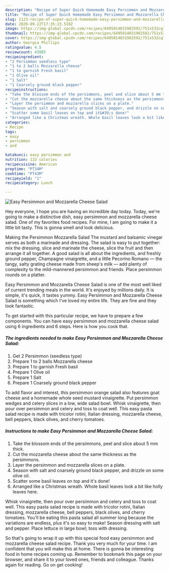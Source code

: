 ```yaml
---
description: "Recipe of Super Quick Homemade Easy Persimmon and Mozzarella Cheese Salad"
title: "Recipe of Super Quick Homemade Easy Persimmon and Mozzarella Cheese Salad"
slug: 1123-recipe-of-super-quick-homemade-easy-persimmon-and-mozzarella-cheese-salad
date: 2020-09-22T17:35:23.510Z
image: https://img-global.cpcdn.com/recipes/6495014031982592/751x532cq70/easy-persimmon-and-mozzarella-cheese-salad-recipe-main-photo.jpg
thumbnail: https://img-global.cpcdn.com/recipes/6495014031982592/751x532cq70/easy-persimmon-and-mozzarella-cheese-salad-recipe-main-photo.jpg
cover: https://img-global.cpcdn.com/recipes/6495014031982592/751x532cq70/easy-persimmon-and-mozzarella-cheese-salad-recipe-main-photo.jpg
author: Georgia Phillips
ratingvalue: 4.5
reviewcount: 43885
recipeingredient:
- "2 Persimmon seedless type"
- "1 to 2 balls Mozzarella cheese"
- "1 to garnish Fresh basil"
- "1 Olive oil"
- "1 Salt"
- "1 Coarsely ground black pepper"
recipeinstructions:
- "Take the blossom ends of the persimmons, peel and slice about 5 mm thick."
- "Cut the mozzarella cheese about the same thickness as the persimmons."
- "Layer the persimmon and mozzarella slices on a plate."
- "Season with salt and coarsely ground black pepper, and drizzle on some olive oil."
- "Scatter some basil leaves on top and it&#39;s done!"
- "Arranged like a Christmas wreath. Whole basil leaves look a bit like holly leaves here."
categories:
- Recipe
tags:
- easy
- persimmon
- and

katakunci: easy persimmon and 
nutrition: 133 calories
recipecuisine: American
preptime: "PT34M"
cooktime: "PT43M"
recipeyield: "1"
recipecategory: Lunch

---
```



![Easy Persimmon and Mozzarella Cheese Salad](https://img-global.cpcdn.com/recipes/6495014031982592/751x532cq70/easy-persimmon-and-mozzarella-cheese-salad-recipe-main-photo.jpg)

Hey everyone, I hope you are having an incredible day today. Today, we're going to make a distinctive dish, easy persimmon and mozzarella cheese salad. One of my favorites food recipes. For mine, I am going to make it a little bit tasty. This is gonna smell and look delicious.

Making the Persimmon Mozzarella Salad The mustard and balsamic vinegar serves as both a marinade and dressing. The salad is easy to put together: mix the dressing, slice and marinate the cheese, slice the fruit and then arrange it all together. A good salad is all about the ingredients, and freshly ground pepper, Champagne vinaigrette, and a little Pecorino Romano — the tangy, salty grating cheese made from sheep&#39;s milk — add plenty of complexity to the mild-mannered persimmon and friends. Place persimmon rounds on a platter.

Easy Persimmon and Mozzarella Cheese Salad is one of the most well liked of current trending meals in the world. It's enjoyed by millions daily. It is simple, it's quick, it tastes yummy. Easy Persimmon and Mozzarella Cheese Salad is something which I've loved my entire life. They are fine and they look fantastic.


To get started with this particular recipe, we have to prepare a few components. You can have easy persimmon and mozzarella cheese salad using 6 ingredients and 6 steps. Here is how you cook that.

<!--inarticleads1-->

##### The ingredients needed to make Easy Persimmon and Mozzarella Cheese Salad:

1. Get 2 Persimmon (seedless type)
1. Prepare 1 to 2 balls Mozzarella cheese
1. Prepare 1 to garnish Fresh basil
1. Prepare 1 Olive oil
1. Prepare 1 Salt
1. Prepare 1 Coarsely ground black pepper


To add flavor and interest, this persimmon orange salad also features goat cheese and a homemade whole seed mustard vinaigrette. Put persimmon wedges and celery slices in a low, wide salad bowl. Whisk vinaigrette, then pour over persimmon and celery and toss to coat well. This easy pasta salad recipe is made with tricolor rotini, Italian dressing, mozzarella cheese, bell peppers, black olives, and cherry tomatoes. 

<!--inarticleads2-->

##### Instructions to make Easy Persimmon and Mozzarella Cheese Salad:

1. Take the blossom ends of the persimmons, peel and slice about 5 mm thick.
1. Cut the mozzarella cheese about the same thickness as the persimmons.
1. Layer the persimmon and mozzarella slices on a plate.
1. Season with salt and coarsely ground black pepper, and drizzle on some olive oil.
1. Scatter some basil leaves on top and it&#39;s done!
1. Arranged like a Christmas wreath. Whole basil leaves look a bit like holly leaves here.


Whisk vinaigrette, then pour over persimmon and celery and toss to coat well. This easy pasta salad recipe is made with tricolor rotini, Italian dressing, mozzarella cheese, bell peppers, black olives, and cherry tomatoes. You&#39;ll be eating this pasta salad all summer long because the variations are endless, plus it&#39;s so easy to make! Season dressing with salt and pepper. Place lettuce in large bowl; toss with dressing. 

So that's going to wrap it up with this special food easy persimmon and mozzarella cheese salad recipe. Thank you very much for your time. I am confident that you will make this at home. There is gonna be interesting food in home recipes coming up. Remember to bookmark this page on your browser, and share it to your loved ones, friends and colleague. Thanks again for reading. Go on get cooking!
